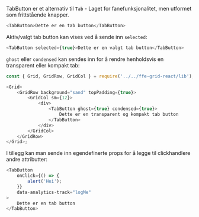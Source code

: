 TabButton er et alternativ til `Tab` - Laget for fanefunksjonalitet, men utformet som frittstående knapper.

```js
<TabButton>Dette er en tab button</TabButton>
```

Aktiv/valgt tab button kan vises ved å sende inn `selected`:

```js
<TabButton selected={true}>Dette er en valgt tab button</TabButton>
```

`ghost` eller `condensed` kan sendes inn for å rendre henholdsvis en transparent eller kompakt tab:

```js
const { Grid, GridRow, GridCol } = require('../../ffe-grid-react/lib');

<Grid>
    <GridRow background="sand" topPadding={true}>
        <GridCol sm={12}>
            <div>
                <TabButton ghost={true} condensed={true}>
                    Dette er en transparent og kompakt tab button
                </TabButton>
            </div>
        </GridCol>
    </GridRow>
</Grid>;
```

I tillegg kan man sende inn egendefinerte props for å legge til clickhandlere andre attributter:

```js
<TabButton
    onClick={() => {
        alert('Hei');
    }}
    data-analytics-track="logMe"
>
    Dette er en tab button
</TabButton>
```
